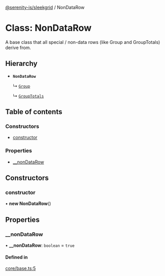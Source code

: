 [@serenity-is/sleekgrid](../README.md) / NonDataRow

# Class: NonDataRow

A base class that all special / non-data rows (like Group and GroupTotals) derive from.

## Hierarchy

- **`NonDataRow`**

  ↳ [`Group`](Group.md)

  ↳ [`GroupTotals`](GroupTotals.md)

## Table of contents

### Constructors

- [constructor](NonDataRow.md#constructor)

### Properties

- [\_\_nonDataRow](NonDataRow.md#__nondatarow)

## Constructors

### constructor

• **new NonDataRow**()

## Properties

### \_\_nonDataRow

• **\_\_nonDataRow**: `boolean` = `true`

#### Defined in

[core/base.ts:5](https://github.com/serenity-is/sleekgrid/blob/master/src/core/base.ts#L5)
